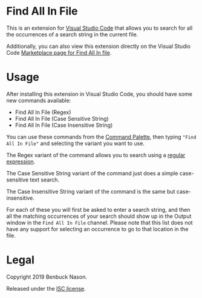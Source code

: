# Find All In File

This is an extension for [Visual Studio Code](https://code.visualstudio.com/) that allows you to search for all the occurrences of a search string in the current file.

Additionally, you can also view this extension directly on the Visual Studio Code [Marketplace page for Find All In file](https://marketplace.visualstudio.com/items?itemName=bnason-nf.findallinfile).

# Usage

After installing this extension in Visual Studio Code, you should have some new commands available:

- Find All In File (Regex)
- Find All In File (Case Sensitive String)
- Find All In File (Case Insensitive String)

You can use these commands from the [Command Palette](https://code.visualstudio.com/docs/getstarted/userinterface#_command-palette), then typing `"Find All In File"` and selecting the variant you want to use.

The Regex variant of the command allows you to search using a [regular expression](https://www.w3schools.com/jsref/jsref_obj_regexp.asp).

The Case Sensitive String variant of the command just does a simple case-sensitive text search.

The Case Insensitive String variant of the command is the same but case-insensitive.

For each of these you will first be asked to enter a search string, and then all the matching occurrences of your search should show up in the Output window in the `Find All In File` channel. Please note that this list does not have any support for selecting an occurrence to go to that location in the file.

# Legal

Copyright 2019 Benbuck Nason.

Released under the [ISC license](https://opensource.org/licenses/ISC).

